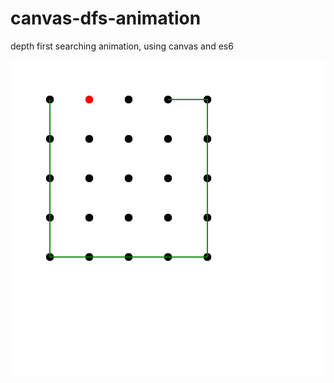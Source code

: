 # canvas-dfs-animation
depth first searching animation, using canvas and es6 



![Animation Frame](https://github.com/YuyuZha0/canvas-dfs-animation/blob/master/animation_frame.png)

